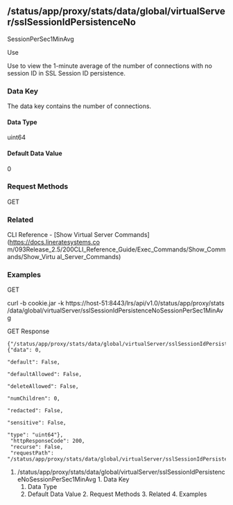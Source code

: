 ## /status/app/proxy/stats/data/global/virtualServer/sslSessionIdPersistenceNo
SessionPerSec1MinAvg

Use

Use to view the 1-minute average of the number of connections with no session
ID in SSL Session ID persistence.

### Data Key

The data key contains the number of connections.

#### Data Type

uint64

#### Default Data Value

0

### Request Methods

GET

### Related

CLI Reference - [Show Virtual Server Commands](https://docs.lineratesystems.co
m/093Release_2.5/200CLI_Reference_Guide/Exec_Commands/Show_Commands/Show_Virtu
al_Server_Commands)

### Examples

GET

curl -b cookie.jar -k https://host-51:8443/lrs/api/v1.0/status/app/proxy/stats
/data/global/virtualServer/sslSessionIdPersistenceNoSessionPerSec1MinAvg

GET Response

    
    {"/status/app/proxy/stats/data/global/virtualServer/sslSessionIdPersistenceNoSessionPerSec1MinAvg": {"data": 0,
                                                                                                          "default": False,
                                                                                                          "defaultAllowed": False,
                                                                                                          "deleteAllowed": False,
                                                                                                          "numChildren": 0,
                                                                                                          "redacted": False,
                                                                                                          "sensitive": False,
                                                                                                          "type": "uint64"},
     "httpResponseCode": 200,
     "recurse": False,
     "requestPath": "/status/app/proxy/stats/data/global/virtualServer/sslSessionIdPersistenceNoSessionPerSec1MinAvg"}
    

  1. /status/app/proxy/stats/data/global/virtualServer/sslSessionIdPersistenceNoSessionPerSec1MinAvg
    1. Data Key
      1. Data Type
      2. Default Data Value
    2. Request Methods
    3. Related
    4. Examples

